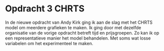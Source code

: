 # Opdracht 3 CHRTS

In de nieuwe opdracht van Andy Kirk ging ik aan de slag met het CHRTS model om meerdere grafieken te maken. Ik ging door met dezelfde organisatie van de vorige opdracht betreft tijd en prijsgroepen. Zo kan ik op een representatieve manier het model behandelen. Met soms wat losse variabelen om het experimenteel te maken. 



